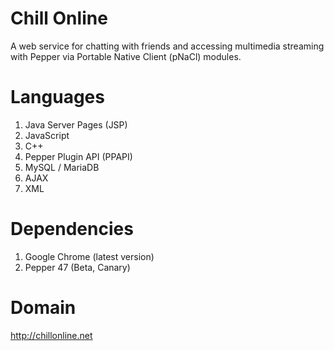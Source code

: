 

# Chill Online

A web service for chatting with friends and accessing multimedia streaming with Pepper via Portable Native Client (pNaCl) modules.


# Languages

1. Java Server Pages (JSP)
2. JavaScript
3. C++
4. Pepper Plugin API (PPAPI)
5. MySQL / MariaDB
6. AJAX
7. XML


# Dependencies

1. Google Chrome (latest version)
2. Pepper 47 (Beta, Canary)


# Domain

http://chillonline.net
